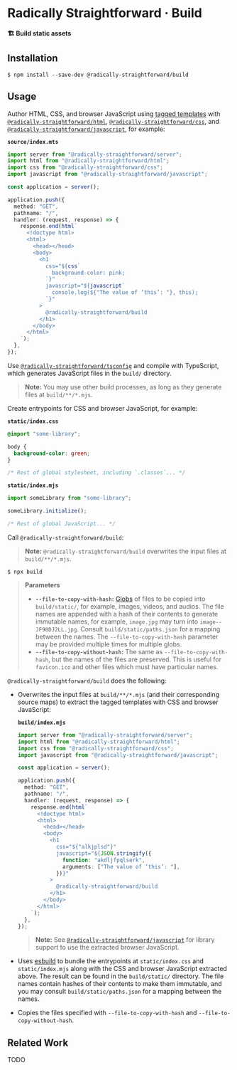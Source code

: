# Radically Straightforward · Build

**🏗️ Build static assets**

## Installation

```console
$ npm install --save-dev @radically-straightforward/build
```

## Usage

Author HTML, CSS, and browser JavaScript using [tagged templates](https://developer.mozilla.org/en-US/docs/Web/JavaScript/Reference/Template_literals#tagged_templates) with [`@radically-straightforward/html`](https://github.com/radically-straightforward/radically-straightforward/tree/main/html), [`@radically-straightforward/css`](https://github.com/radically-straightforward/radically-straightforward/tree/main/css), and [`@radically-straightforward/javascript`](https://github.com/radically-straightforward/radically-straightforward/tree/main/javascript), for example:

**`source/index.mts`**

```typescript
import server from "@radically-straightforward/server";
import html from "@radically-straightforward/html";
import css from "@radically-straightforward/css";
import javascript from "@radically-straightforward/javascript";

const application = server();

application.push({
  method: "GET",
  pathname: "/",
  handler: (request, response) => {
    response.end(html`
      <!doctype html>
      <html>
        <head></head>
        <body>
          <h1
            css="${css`
              background-color: pink;
            `}"
            javascript="${javascript`
              console.log(${"The value of ‘this’: "}, this);
            `}"
          >
            @radically-straightforward/build
          </h1>
        </body>
      </html>
    `);
  },
});
```

Use [`@radically-straightforward/tsconfig`](https://github.com/radically-straightforward/radically-straightforward/tree/main/tsconfig) and compile with TypeScript, which generates JavaScript files in the `build/` directory.

> **Note:** You may use other build processes, as long as they generate files at `build/**/*.mjs`.

Create entrypoints for CSS and browser JavaScript, for example:

**`static/index.css`**

```css
@import "some-library";

body {
  background-color: green;
}

/* Rest of global stylesheet, including `.classes`... */
```

**`static/index.mjs`**

```javascript
import someLibrary from "some-library";

someLibrary.initialize();

/* Rest of global JavaScript... */
```

Call `@radically-straightforward/build`:

> **Note:** `@radically-straightforward/build` overwrites the input files at `build/**/*.mjs`.

```console
$ npx build
```

> **Parameters**
>
> - **`--file-to-copy-with-hash`:** [Globs](https://www.npmjs.com/package/globby) of files to be copied into `build/static/`, for example, images, videos, and audios. The file names are appended with a hash of their contents to generate immutable names, for example, `image.jpg` may turn into `image--JF98DJ2LL.jpg`. Consult `build/static/paths.json` for a mapping between the names. The `--file-to-copy-with-hash` parameter may be provided multiple times for multiple globs.
> - **`--file-to-copy-without-hash`:** The same as `--file-to-copy-with-hash`, but the names of the files are preserved. This is useful for `favicon.ico` and other files which must have particular names.

`@radically-straightforward/build` does the following:

- Overwrites the input files at `build/**/*.mjs` (and their corresponding source maps) to extract the tagged templates with CSS and browser JavaScript:

  **`build/index.mjs`**

  ```typescript
  import server from "@radically-straightforward/server";
  import html from "@radically-straightforward/html";
  import css from "@radically-straightforward/css";
  import javascript from "@radically-straightforward/javascript";

  const application = server();

  application.push({
    method: "GET",
    pathname: "/",
    handler: (request, response) => {
      response.end(html`
        <!doctype html>
        <html>
          <head></head>
          <body>
            <h1
              css="${"alkjplsd"}"
              javascript="${JSON.stringify({
                function: "akdljfpqlserk",
                arguments: ["The value of ‘this’: "],
              })}"
            >
              @radically-straightforward/build
            </h1>
          </body>
        </html>
      `);
    },
  });
  ```

  > **Note:** See [`@radically-straightforward/javascript`](https://github.com/radically-straightforward/radically-straightforward/tree/main/javascript) for library support to use the extracted browser JavaScript.

- Uses [esbuild](https://esbuild.github.io/) to bundle the entrypoints at `static/index.css` and `static/index.mjs` along with the CSS and browser JavaScript extracted above. The result can be found in the `build/static/` directory. The file names contain hashes of their contents to make them immutable, and you may consult `build/static/paths.json` for a mapping between the names.

- Copies the files specified with `--file-to-copy-with-hash` and `--file-to-copy-without-hash`.

## Related Work

TODO
